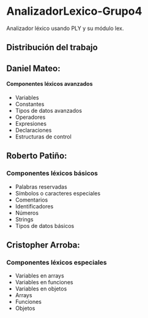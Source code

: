 # AnalizadorLexico-Grupo4
Analizador léxico usando PLY y su módulo lex.
## Distribución del trabajo
## Daniel Mateo:
#### Componentes léxicos avanzados
- Variables
- Constantes
- Tipos de datos avanzados
- Operadores
- Expresiones
- Declaraciones
- Estructuras de control
## Roberto Patiño:
### Componentes léxicos básicos
- Palabras reservadas
- Símbolos o caracteres especiales
- Comentarios
- Identificadores
- Números
- Strings
- Tipos de datos básicos
## Cristopher Arroba:
### Componentes léxicos especiales
- Variables en arrays
- Variables en funciones
- Variables en objetos
- Arrays
- Funciones
- Objetos
